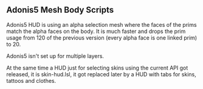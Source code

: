 ## Adonis5 Mesh Body Scripts
Adonis5 HUD is using an alpha selection mesh where the faces of the prims match the alpha faces on the body. It is much faster and drops the prim usage from 120 of the previous version (every alpha face is one linked prim) to 20.

Adonis5 isn't set up for multiple layers.

At the same time a HUD just for selecting skins using the current API got released, it is skin-hud.lsl, it got replaced later by a HUD with tabs for skins, tattoos and clothes.
